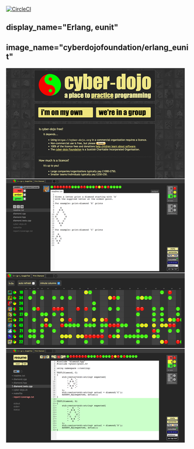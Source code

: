 [![CircleCI](https://circleci.com/gh/cyber-dojo-languages/erlang-eunit.svg?style=svg)](https://circleci.com/gh/cyber-dojo-languages/erlang-eunit)

## display_name="Erlang, eunit"
## image_name="cyberdojofoundation/erlang_eunit"

![cyber-dojo.org home page](https://github.com/cyber-dojo/cyber-dojo/blob/master/shared/home_page_snapshot.png)